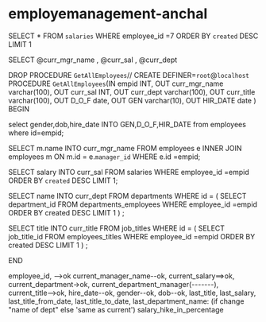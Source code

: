 # employemanagement-anchal
SELECT *
FROM  `salaries`
WHERE employee_id =7
ORDER BY  `created` DESC
LIMIT 1


SELECT @curr_mgr_name , @curr_sal , @curr_dept




DROP PROCEDURE `GetAllEmployees`//
CREATE DEFINER=`root`@`localhost` PROCEDURE `GetAllEmployees`(IN empid INT,
  OUT curr_mgr_name varchar(100),
  OUT curr_sal INT,
  OUT curr_dept varchar(100),
  OUT curr_title varchar(100),
  OUT D_O_F date,
  OUT GEN varchar(10),
  OUT HIR_DATE date
)
BEGIN

 select gender,dob,hire_date INTO GEN,D_O_F,HIR_DATE from employees where id=empid;

SELECT m.name  INTO curr_mgr_name
 FROM employees e
INNER JOIN employees m ON m.id = e.`manager_id`
WHERE e.id =empid;


SELECT salary INTO curr_sal
    FROM salaries
WHERE employee_id =empid
ORDER BY  `created` DESC
LIMIT 1;

SELECT name INTO curr_dept
  FROM departments
    WHERE id = (
    SELECT department_id
   FROM departments_employees
   WHERE employee_id =empid
   ORDER BY  created DESC
   LIMIT 1 ) ;

 SELECT title INTO curr_title
FROM job_titles
WHERE id = (
SELECT job_title_id
FROM employees_titles
WHERE employee_id =empid
ORDER BY created DESC
LIMIT 1 ) ;

END


employee_id, -->ok
current_manager_name--ok,
current_salary==>ok,
current_department->ok,
current_department_manager(-------),
current_title-->ok,
hire_date--ok,
gender--ok,
dob--ok,
last_title,
last_salary,
last_title_from_date,
last_title_to_date,
last_department_name: (if change "name of dept" else 'same as current')
salary_hike_in_percentage